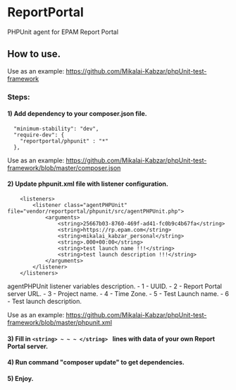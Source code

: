 # ReportPortal

PHPUnit agent for EPAM Report Portal

## How to use.

Use as an example: https://github.com/Mikalai-Kabzar/phpUnit-test-framework

### Steps:

#### 1) Add dependency to your composer.json file.
```
  "minimum-stability": "dev",
  "require-dev": {
    "reportportal/phpunit" : "*"
  },
```
Use as an example: https://github.com/Mikalai-Kabzar/phpUnit-test-framework/blob/master/composer.json

  
#### 2) Update phpunit.xml file with listener configuration.

```
    <listeners>
        <listener class="agentPHPUnit" file="vendor/reportportal/phpunit/src/agentPHPUnit.php">
            <arguments>
                <string>25667b03-8760-469f-ad41-fc0b9c4b67fa</string>
                <string>https://rp.epam.com</string>
                <string>mikalai_kabzar_personal</string>
                <string>.000+00:00</string>
                <string>test launch name !!!</string>
                <string>test launch description !!!</string>
            </arguments>
        </listener>
    </listeners> 
```
agentPHPUnit listener variables description.
    - 1 - UUID.
    - 2 - Report Portal server URL.
    - 3 - Project name.
    - 4 - Time Zone.
    - 5 - Test Launch name.
    - 6 - Test launch description.
    
Use as an example: https://github.com/Mikalai-Kabzar/phpUnit-test-framework/blob/master/phpunit.xml

#### 3) Fill in ```<string> ~ ~ ~ </string> ``` lines with data of your own Report Portal server.

#### 4) Run command "composer update" to get dependencies.

#### 5) Enjoy.
